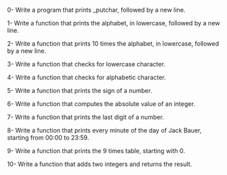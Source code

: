 0- Write a program that prints _putchar, followed by a new line.



1- Write a function that prints the alphabet, in lowercase, followed by a new line.



2- Write a function that prints 10 times the alphabet, in lowercase, followed by a new line.



3- Write a function that checks for lowercase character.



4- Write a function that checks for alphabetic character.



5- Write a function that prints the sign of a number.



6- Write a function that computes the absolute value of an integer.



7- Write a function that prints the last digit of a number.



8- Write a function that prints every minute of the day of Jack Bauer, starting from 00:00 to 23:59.



9- Write a function that prints the 9 times table, starting with 0.



10- Write a function that adds two integers and returns the result.



